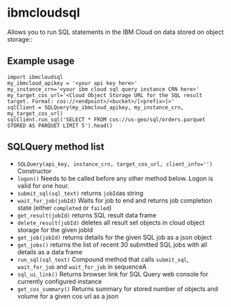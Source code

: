 # ibmcloudsql

Allows you to run SQL statements in the IBM Cloud on data stored on object storage::

## Example usage
```
import ibmcloudsql
my_ibmcloud_apikey = '<your api key here>'
my_instance_crn='<your ibm cloud sql query instance CRN here>'
my_target_cos_url='<Cloud Object Storage URL for the SQL result target. Format: cos://<endpoint>/<bucket>/[<prefix>]>'
sqlClient = SQLQuery(my_ibmcloud_apikey, my_instance_crn, my_target_cos_url)
sqlClient.run_sql('SELECT * FROM cos://us-geo/sql/orders.parquet STORED AS PARQUET LIMIT 5').head()
```

## SQLQuery method list
 * `SQLQuery(api_key, instance_crn, target_cos_url, client_info='')` Constructor
 * `logon()` Needs to be called before any other method below. Logon is valid for one hour.
 * `submit_sql(sql_text)` returns `jobId`as string
 * `wait_for_job(jobId)` Waits for job to end and returns job completion state (either `completed` or `failed`)
 * `get_result(jobId)` returns SQL result data frame
 * `delete_result(jobId)` deletes all result set objects in cloud object storage for the given jobId
 * `get_job(jobId)` returns details for the given SQL job as a json object
 * `get_jobs()` returns the list of recent 30 submitted SQL jobs with all details as a data frame
 * `run_sql(sql_text)` Compound method that calls `submit_sql`, `wait_for_job` and `wait_for_job` in sequenceA
 * `sql_ui_link()` Returns browser link for SQL Query web console for currently configured instance
 * `get_cos_summary()` Returns summary for stored number of objects and volume for a given cos url as a  json 
